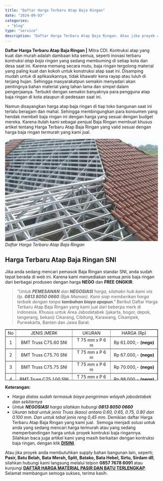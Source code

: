 ```yaml
---
title: "Daftar Harga Terbaru Atap Baja Ringan"
date: "2024-09-03"
categories:
 - "blog"
type: "service"
description: "Daftar Harga Terbaru Atap Baja Ringan. Atau jika proyek anda membutuhkan supply bahan bangunan lain, seperti; **Pasir, Batu Belah, Bata Merah, Split, Batako,..."
---
```


**Daftar Harga Terbaru Atap Baja Ringan |** Mitra CDI. Kontruksi atap yang kuat dan murah adalah dambaan kita semua, seperti inovasi terbaru _kontruksi atap baja ringan_ yang sedang membuming di setiap kota dan desa saat ini. Karena memang secara mutu, baja ringan tergolong material yang paling kuat dan kokoh untuk konstruksi atap saat ini. Disamping mudah untuk di aplikasikannya, tidak khawatir kena rayap atau luluh di terjang hujan. Sehingga masyarakatpun semakin menyadari akan pentingnya bahan material yang tahan lama dan simpel dalam pengerjaanya. Terbukti dengan semakin banyaknya para pengguna atap baja ringan di kota ataupun di pedesaan saat ini.

Namun disayangkan harga atap baja ringan di tiap toko bangunan saat ini terlalu beragam dan mahal. Sehingga membingungkan para konsumen yang hendak membeli baja ringan ini dengan harga yang sesuai dengan budget mereka. Karena itulah kami sebagai penjual Baja Ringan membuat khusus artikel tentang Harga Terbaru Atap Baja Ringan yang valid sesuai dengan harga baja ringan termurah yang kami jual.

![Daftar Harga Terbaru Atap Baja Ringan](/images/blog/atap-baja-ringan-genteng.jpg)
*Daftar Harga Terbaru Atap Baja Ringan*

 ## Harga Terbaru Atap Baja Ringan SNI

Jika anda sedang mencari pemasok Baja Ringan standar SNI, anda sudah tepat berada di web ini. Karena kami menyediakan semua jenis baja ringan dari berbagai produsen dengan harga **NEGO** dan **FREE ONGKIR**.

> _"Untuk **PEMESANAN** dan **NEGOSIASI** harga, silahakn hub kami via tlp. **0813 8050 0660** (Bpk Maman). Kami siap memberikan harga terbaik dengan tanpa **tambahan biaya apapun**."_
Berikut Daftar Harga Terbaru Atap Baja Ringan yang kami jual dari beberpa merk di indonesia. Khusus untuk Area Jabodetabek (jakarta, bogor, depok, tangerang, bekasi) Cikarang, Cibitung, Karawang, Cikampek, Purwakarta, Banten dan Jawa Barat.

<table style="text-align: center; height: 168px;" border="1" width="100%" cellspacing="0" cellpadding="3"><tbody><tr><td><div class="style4" align="center"><span>No</span></div></td><td><div class="style4" align="center"><span>JENIS /MERK</span></div></td><td><div class="style4" align="center"><span>UKURAN</span></div></td><td><div class="style4" align="center"><span>HARGA (Rp)</span></div></td></tr><tr><td>1</td><td>BMT Truss C75.60 SNI</td><td>T 75 mm x P 6 m</td><td>Rp 61.000,- <strong><span>(nego)</span></strong></td></tr><tr><td>2</td><td>BMT Truss C75.70 SNI</td><td>T 75 mm x P 6 m</td><td>Rp 67.000,- <strong><span>(nego)</span></strong></td></tr><tr><td>3</td><td>BMT Truss C75.75 SNI</td><td>T 75 mm x P 6 m</td><td>Rp 70.000,- <strong><span>(nego)</span></strong></td></tr><tr><td>4</td><td>BMT Truss C75.100 SNI</td><td>T 75 mm x P 6 m</td><td>Rp 98.000,- <strong><span>(nego)</span></strong></td></tr><tr><td>5</td><td>PRIMA Truss C75.75 SNI</td><td>T 75 mm x P 6 m</td><td>Rp 70.000,- <strong><span>(nego)</span></strong></td></tr><tr><td>6</td><td>PRIMA Truss C75.65 SNI</td><td>T 75 mm x P 6 m</td><td>Rp 66.000,- <strong><span>(nego)</span></strong></td></tr><tr><td>7</td><td>PRIMA Truss C75.100 SNI</td><td>T 75 mm x P 6 m</td><td>Rp 98.000,- <strong><span>(nego)</span></strong></td></tr><tr><td>8</td><td>TASO Truss C75.75 SNI</td><td>T 75 mm x P 6 m</td><td>Rp 80.000,- <strong><span>(nego)</span></strong></td></tr><tr><td>9</td><td>TASO Truss C75.80 SNI</td><td>T 75 mm x P 6 m</td><td>Rp 90.000,- <strong><span>(nego)</span></strong></td></tr><tr><td>10</td><td>TASO Truss C75.100 SNI</td><td>T 75 mm x P 6 m</td><td>Rp 125.000,- <strong><span>(nego)</span></strong></td></tr><tr><td>11</td><td>CBM Truss C75.75 SNI</td><td>T 75 mm x P 6 m</td><td>Rp 76.000,- <strong><span>(nego)</span></strong></td></tr><tr><td>12</td><td>CBM Truss C75.100 SNI</td><td>T 75 mm x P 6 m</td><td>Rp 105.000,- <strong><span>(nego)</span></strong></td></tr><tr><td>13</td><td>YUME Truss C75.70 SNI</td><td>T 75 mm x P 6 m</td><td>Rp 67.000,- <strong><span>(nego)</span></strong></td></tr><tr><td>14</td><td>YUME Truss C75.75 SNI</td><td>T 75 mm x P 6 m</td><td>Rp 70.000,- <strong><span>(nego)</span></strong></td></tr></tbody><tbody><tr><td><div class="style4" align="center"><span>No</span></div></td><td><div class="style4" align="center"><span>JENIS /MERK</span></div></td><td><div class="style4" align="center"><span>UKURAN</span></div></td><td><div class="style4" align="center"><span>HARGA (Rp)</span></div></td></tr><tr><td>1</td><td>TASO Reng 32.45 SNI</td><td>T 32 mm x P 6 m</td><td>Rp 40.000,- <strong><span>(nego)</span></strong></td></tr><tr><td>2</td><td>&nbsp;PRIMA Reng 31.45 SNI</td><td>T 31 mm x P 6 m</td><td>Rp 33.000,- <strong><span>(nego)</span></strong></td></tr><tr><td>3</td><td>BMT Reng 30.45 SNI</td><td>T 30 mm x P 6 m</td><td>Rp 32.000,- <strong><span>(nego)</span></strong></td></tr><tr><td>4</td><td>BMT Reng 28.45 SNI</td><td>T 28 mm x P 6 m</td><td>Rp 29.000,- <strong><span>(nego)</span></strong></td></tr><tr><td>5</td><td>YUME Reng 30.45 SNI</td><td>T 30 mm x P 6 m</td><td>Rp 32.000,- <strong><span>(nego)</span></strong></td></tr></tbody></table>

**Keterangan:**

- _Harga diatas sudah termasuk biaya pengiriman wilayah jabodetabek dan sekitarnya_
- _Untuk **NEGOSIASI** harga silahkan hubungi **0813 8050 0660**_
- _Ukuran tebal untuk jenis Truss (kaso) antara 0.60, 0.65, 0.75, 0.80 dan 0.100 mm. Dan untuk tebal jenis reng 0,45 mm._
Demikian daftar Harga Terbaru Atap Baja Ringan yang kami jual.  Semoga menjadi solusi untuk anda yang sedang mencari harga termurah atau yang sedang memperbandingan harga untuk proyek kontruksi baja ringannya. Silahkan baca juga artikel kami yang masih berkaitan dengan kontruksi baja ringan, dengan klik **[DISINI](/blog/perbandingan-kelebihan-dan-kekurangan-rangka-atap-baja-ringan "Perbandingan Kelebihan dan Kekurangan Rangka Atap Baja Ringan")**.

Atau jika proyek anda membutuhkan supply bahan bangunan lain, seperti; **Pasir, Batu Belah, Bata Merah, Split, Batako, Bata Hebel, Sirtu, Sirdam dll**, silahkan hubungi kami langsung melalui telpon **0857 7678 6091** atau kunjungi [**DAFTAR HARGA MATERIAL PASIR DAN BATU TERLENGKAP**](/blog/daftar-harga-material-pasir-dan-batu-terlengkap). Selamat membangun semoga sukses, terima kasih.

